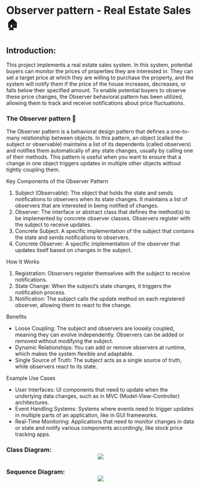 # Observer pattern - Real Estate Sales 🏠
 
## Introduction:
This project implements a real estate sales system. In this system, potential buyers can monitor the prices of properties they are interested in. They can set a target price at which they are willing to purchase the property, and the system will notify them if the price of the house increases, decreases, or falls below their specified amount. To enable potential buyers to observe these price changes, the Observer behavioral pattern has been utilized, allowing them to track and receive notifications about price fluctuations.

### The Observer pattern 👀
The Observer pattern is a behavioral design pattern that defines a one-to-many relationship between objects. In this pattern, an object (called the subject or observable) maintains a list of its dependents (called observers) and notifies them automatically of any state changes, usually by calling one of their methods. This pattern is useful when you want to ensure that a change in one object triggers updates in multiple other objects without tightly coupling them.

Key Components of the Observer Pattern

1.	Subject (Observable): The object that holds the state and sends notifications to observers when its state changes. It maintains a list of observers that are interested in being notified of changes.
2.	Observer: The interface or abstract class that defines the method(s) to be implemented by concrete observer classes. Observers register with the subject to receive updates.
3.	Concrete Subject: A specific implementation of the subject that contains the state and sends notifications to observers.
4.	Concrete Observer: A specific implementation of the observer that updates itself based on changes in the subject.

How It Works

1.	Registration: Observers register themselves with the subject to receive notifications.
2.	State Change: When the subject’s state changes, it triggers the notification process.
3.	Notification: The subject calls the update method on each registered observer, allowing them to react to the change.

Benefits

* Loose Coupling: The subject and observers are loosely coupled, meaning they can evolve independently. Observers can be added or removed without modifying the subject.
* Dynamic Relationships: You can add or remove observers at runtime, which makes the system flexible and adaptable.
* Single Source of Truth: The subject acts as a single source of truth, while observers react to its state.

Example Use Cases

* User Interfaces: UI components that need to update when the underlying data changes, such as in MVC (Model-View-Controller) architectures.
* Event Handling Systems: Systems where events need to trigger updates in multiple parts of an application, like in GUI frameworks.
* Real-Time Monitoring: Applications that need to monitor changes in data or state and notify various components accordingly, like stock price tracking apps.


### Class Diagram:<div style="text-align:center"><img src="https://github.com/DussanFreire/RealEstateSelling/blob/main/Imagenes/diag.%20clases%20%20inmuebles.png" /></div>
### Sequence Diagram:<div style="text-align:center"><img src="https://github.com/DussanFreire/RealEstateSelling/blob/main/Imagenes/Diag.%20de%20secuencia.png" /></div>
